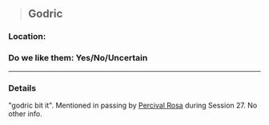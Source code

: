 >## Godric

### Location:

### Do we like them: Yes/No/Uncertain

***

### Details

"godric bit it". Mentioned in passing by [Percival Rosa](Percival%20Rosa.md) during Session 27. No other info.